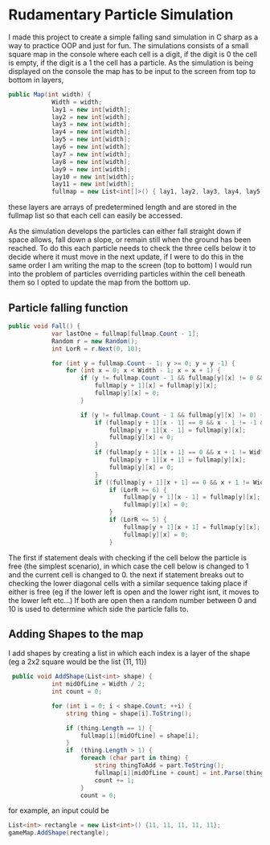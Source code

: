 # Rudamentary Particle Simulation
I made this project to create a simple falling sand simulation in C sharp as a way to practice OOP and just for fun.
The simulations consists of a small square map in the console where each cell is a digit, if the digit is 0 the cell is empty, if the digit is a 1 the cell has a particle.
As the simulation is being displayed on the console the map has to be input to the screen from top to bottom in layers, 
```c#
public Map(int width) {
            Width = width;
            lay1 = new int[width];
            lay2 = new int[width];
            lay3 = new int[width];
            lay4 = new int[width];
            lay5 = new int[width];
            lay6 = new int[width];
            lay7 = new int[width];
            lay8 = new int[width];
            lay9 = new int[width];
            lay10 = new int[width];
            lay11 = new int[width];
            fullmap = new List<int[]>() { lay1, lay2, lay3, lay4, lay5, lay6, lay7, lay8, lay9, lay10, lay11 };
```
these layers are arrays of predetermined length and are stored in the fullmap list so that each cell can easily be accessed. 

As the simulation develops the particles can either fall straight down if space allows, fall down a slope, or remain still when the ground has been reached. 
To do this each particle needs to check the three cells below it to decide where it must move in the next update, if I were to do this in the same order I am writing the 
map to the screen (top to bottom) I would run into the problem of particles overriding particles within the cell beneath them so I opted to update the map from the bottom
up.

## Particle falling function
```c#
public void Fall() {
            var lastOne = fullmap[fullmap.Count - 1];
            Random r = new Random();
            int LorR = r.Next(0, 10);

            for (int y = fullmap.Count - 1; y >= 0; y = y -1) {
                for (int x = 0; x < Width - 1; x = x + 1) {
                    if (y != fullmap.Count - 1 && fullmap[y][x] != 0 && fullmap[y + 1][x] != fullmap[y][x]) {
                        fullmap[y + 1][x] = fullmap[y][x];
                        fullmap[y][x] = 0;
                    }

                    if (y != fullmap.Count - 1 && fullmap[y][x] != 0) {
                        if (fullmap[y + 1][x - 1] == 0 && x - 1 != -1 && fullmap[y + 1][x + 1] == fullmap[y][x]) {  // checking if the lower left diagonal is free and the lower right is not. move to lower left not lower right
                            fullmap[y + 1][x - 1] = fullmap[y][x];
                            fullmap[y][x] = 0;
                        }
                        if (fullmap[y + 1][x + 1] == 0 && x + 1 != Width && fullmap[y + 1][x - 1] == fullmap[y][x]) { // checking if lower right diagonal is free and lower left is not;. move to lower right not left
                            fullmap[y + 1][x + 1] = fullmap[y][x];
                            fullmap[y][x] = 0;
                        }
                        if ((fullmap[y + 1][x + 1] == 0 && x + 1 != Width) && (fullmap[y + 1][x - 1] == 0 && x - 1 != -1)) { // if either is free, random number gen dictates whether it moves left or right
                            if (LorR >= 6) {
                                fullmap[y + 1][x - 1] = fullmap[y][x];
                                fullmap[y][x] = 0;
                            }
                            if (LorR <= 5) {
                                fullmap[y + 1][x + 1] = fullmap[y][x];
                                fullmap[y][x] = 0;
                            }
```

The first if statement deals with checking if the cell below the particle is free (the simplest scenario), in which case the cell below is changed to 1 and the current cell is changed to 0.
the next if statement breaks out to checking the lower diagonal cells with a similar sequence taking place if either is free (eg if the lower left is open and the lower right isnt, it moves to the lower left etc...)
If both are open then a random number between 0 and 10 is used to determine which side the particle falls to.

## Adding Shapes to the map

I add shapes by creating a list in which each index is a layer of the shape (eg a 2x2 square would be the list {11, 11})
```c#
 public void AddShape(List<int> shape) {
            int midOfLine = Width / 2;
            int count = 0;

            for (int i = 0; i < shape.Count; ++i) {
                string thing = shape[i].ToString();

                if (thing.Length == 1) {
                    fullmap[i][midOfLine] = shape[i];
                }
                if  (thing.Length > 1) {
                    foreach (char part in thing) {
                        string thingToAdd = part.ToString();
                        fullmap[i][midOfLine + count] = int.Parse(thingToAdd);
                        count += 1;
                    }
                    count = 0;

```

for example, an input could be 
```c#
List<int> rectangle = new List<int>() {11, 11, 11, 11, 11};
gameMap.AddShape(rectangle);
```
